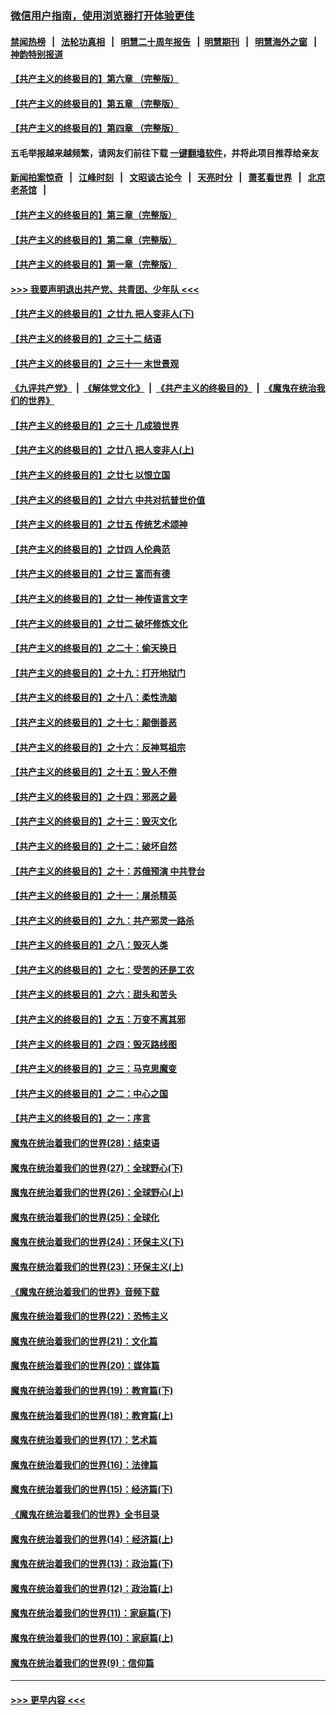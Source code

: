 ### [微信用户指南，使用浏览器打开体验更佳](https://github.com/gfw-breaker/banned-news1/blob/master/indexes/wechat-guide.md?t=0)
#### [禁闻热榜](热点新闻.md?t=0)  &nbsp;&nbsp;|&nbsp;&nbsp; [法轮功真相](https://github.com/gfw-breaker/truth/blob/master/README.md?t=0) &nbsp;&nbsp;|&nbsp;&nbsp; [明慧二十周年报告](https://github.com/gfw-breaker/mh-reports/blob/master/README.md?t=0) &nbsp;&nbsp;|&nbsp;&nbsp;[明慧期刊](https://github.com/gfw-breaker/mh-qikan) &nbsp;&nbsp;|&nbsp;&nbsp; [明慧海外之窗](https://github.com/gfw-breaker/mh-news/blob/master/README.md?t=0) &nbsp;&nbsp;|&nbsp;&nbsp; [神韵特别报道](https://github.com/gfw-breaker/mh-news/blob/master/shenyun.md?t=0)
#### [【共产主义的终极目的】第六章 （完整版）](../pages/nsc422/n11428913.md?t=02060611) 
#### [【共产主义的终极目的】第五章 （完整版）](../pages/nsc422/n11428912.md?t=02060611) 
#### [【共产主义的终极目的】第四章 （完整版）](../pages/nsc422/n11428907.md?t=02060611) 
#### 五毛举报越来越频繁，请网友们前往下载 [一键翻墙软件](https://github.com/gfw-breaker/ssr-accounts)，并将此项目推荐给亲友
#### [新闻拍案惊奇](https://github.com/gfw-breaker/banned-news1/blob/master/pages/link4.md) &nbsp;&nbsp;|&nbsp;&nbsp; [江峰时刻](https://github.com/gfw-breaker/banned-news1/blob/master/pages/link4.md) &nbsp;&nbsp;|&nbsp;&nbsp; [文昭谈古论今](https://github.com/gfw-breaker/banned-news1/blob/master/pages/link4.md) &nbsp;&nbsp;|&nbsp;&nbsp; [天亮时分](https://github.com/gfw-breaker/banned-news1/blob/master/pages/link4.md) &nbsp;&nbsp;|&nbsp;&nbsp; [萧茗看世界](https://github.com/gfw-breaker/banned-news1/blob/master/pages/link4.md) &nbsp;&nbsp;|&nbsp;&nbsp; [北京老茶馆](https://github.com/gfw-breaker/banned-news1/blob/master/pages/link4.md) &nbsp;&nbsp;|&nbsp;&nbsp; 
#### [【共产主义的终极目的】第三章（完整版）](../pages/nsc422/n11428848.md?t=02060611) 
#### [【共产主义的终极目的】第二章（完整版）](../pages/nsc422/n11428831.md?t=02060611) 
#### [【共产主义的终极目的】第一章（完整版）](../pages/nsc422/n11417651.md?t=02060611) 
#### [>>> 我要声明退出共产党、共青团、少年队 <<<](https://github.com/begood0513/goodnews/blob/master/quit/letter.md) 
#### [【共产主义的终极目的】之廿九 把人变非人(下)](../pages/nsc422/n11344140.md?t=02060611) 
#### [【共产主义的终极目的】之三十二 结语](../pages/nsc422/n11360535.md?t=02060611) 
#### [【共产主义的终极目的】之三十一 末世景观](../pages/nsc422/n11351129.md?t=02060611) 
#### [《九评共产党》](https://github.com/begood0513/9ping.md/blob/master/README.md) &nbsp;|&nbsp; [《解体党文化》](../../../../jtdwh.md/blob/master/README.md)  &nbsp;|&nbsp; [《共产主义的终极目的》](../../../../gczydzjmd.md/blob/master/README.md) &nbsp;|&nbsp; [《魔鬼在统治我们的世界》](../../../../mgztzwmdsj.md/blob/master/README.md) 
#### [【共产主义的终极目的】之三十 几成狼世界](../pages/nsc422/n11348280.md?t=02060611) 
#### [【共产主义的终极目的】之廿八 把人变非人(上)](../pages/nsc422/n11340492.md?t=02060611) 
#### [【共产主义的终极目的】之廿七 以恨立国](../pages/nsc422/n11336944.md?t=02060611) 
#### [【共产主义的终极目的】之廿六 中共对抗普世价值](../pages/nsc422/n11324785.md?t=02060611) 
#### [【共产主义的终极目的】之廿五 传统艺术颂神](../pages/nsc422/n11296396.md?t=02060611) 
#### [【共产主义的终极目的】之廿四 人伦典范](../pages/nsc422/n11296397.md?t=02060611) 
#### [【共产主义的终极目的】之廿三 富而有德](../pages/nsc422/n11283598.md?t=02060611) 
#### [【共产主义的终极目的】之廿一 神传语言文字](../pages/nsc422/n11263265.md?t=02060611) 
#### [【共产主义的终极目的】之廿二 破坏修炼文化](../pages/nsc422/n11245728.md?t=02060611) 
#### [【共产主义的终极目的】之二十：偷天换日](../pages/nsc422/n11238846.md?t=02060611) 
#### [【共产主义的终极目的】之十九：打开地狱门](../pages/nsc422/n11206376.md?t=02060611) 
#### [【共产主义的终极目的】之十八：柔性洗脑](../pages/nsc422/n11199994.md?t=02060611) 
#### [【共产主义的终极目的】之十七：颠倒善恶](../pages/nsc422/n11179782.md?t=02060611) 
#### [【共产主义的终极目的】之十六：反神骂祖宗](../pages/nsc422/n11166798.md?t=02060611) 
#### [【共产主义的终极目的】之十五：毁人不倦](../pages/nsc422/n11166792.md?t=02060611) 
#### [【共产主义的终极目的】之十四：邪恶之最](../pages/nsc422/n11150249.md?t=02060611) 
#### [【共产主义的终极目的】之十三：毁灭文化](../pages/nsc422/n11135227.md?t=02060611) 
#### [【共产主义的终极目的】之十二：破坏自然](../pages/nsc422/n11135214.md?t=02060611) 
#### [【共产主义的终极目的】之十：苏俄预演 中共登台](../pages/nsc422/n11118424.md?t=02060611) 
#### [【共产主义的终极目的】之十一：屠杀精英](../pages/nsc422/n11118442.md?t=02060611) 
#### [【共产主义的终极目的】之九：共产邪灵一路杀](../pages/nsc422/n11114139.md?t=02060611) 
#### [【共产主义的终极目的】之八：毁灭人类](../pages/nsc422/n11108503.md?t=02060611) 
#### [【共产主义的终极目的】之七：受苦的还是工农](../pages/nsc422/n11101809.md?t=02060611) 
#### [【共产主义的终极目的】之六：甜头和苦头](../pages/nsc422/n11096971.md?t=02060611) 
#### [【共产主义的终极目的】之五：万变不离其邪](../pages/nsc422/n11091285.md?t=02060611) 
#### [【共产主义的终极目的】之四：毁灭路线图](../pages/nsc422/n11086284.md?t=02060611) 
#### [【共产主义的终极目的】之三：马克思魔变](../pages/nsc422/n11061941.md?t=02060611) 
#### [【共产主义的终极目的】之二：中心之国](../pages/nsc422/n11047728.md?t=02060611) 
#### [【共产主义的终极目的】之一：序言](../pages/nsc422/n11086077.md?t=02060611) 
#### [魔鬼在统治着我们的世界(28)：结束语](../pages/nsc422/n10936246.md?t=02060611) 
#### [魔鬼在统治着我们的世界(27)：全球野心(下)](../pages/nsc422/n10928319.md?t=02060611) 
#### [魔鬼在统治着我们的世界(26)：全球野心(上)](../pages/nsc422/n10900318.md?t=02060611) 
#### [魔鬼在统治着我们的世界(25)：全球化](../pages/nsc422/n10788205.md?t=02060611) 
#### [魔鬼在统治着我们的世界(24)：环保主义(下)](../pages/nsc422/n10695307.md?t=02060611) 
#### [魔鬼在统治着我们的世界(23)：环保主义(上)](../pages/nsc422/n10688613.md?t=02060611) 
#### [《魔鬼在统治着我们的世界》音频下载](../pages/nsc422/n10635553.md?t=02060611) 
#### [魔鬼在统治着我们的世界(22)：恐怖主义](../pages/nsc422/n10614727.md?t=02060611) 
#### [魔鬼在统治着我们的世界(21)：文化篇](../pages/nsc422/n10597706.md?t=02060611) 
#### [魔鬼在统治着我们的世界(20)：媒体篇](../pages/nsc422/n10586579.md?t=02060611) 
#### [魔鬼在统治着我们的世界(19)：教育篇(下)](../pages/nsc422/n10564808.md?t=02060611) 
#### [魔鬼在统治着我们的世界(18)：教育篇(上)](../pages/nsc422/n10526970.md?t=02060611) 
#### [魔鬼在统治着我们的世界(17)：艺术篇](../pages/nsc422/n10499093.md?t=02060611) 
#### [魔鬼在统治着我们的世界(16)：法律篇](../pages/nsc422/n10485969.md?t=02060611) 
#### [魔鬼在统治着我们的世界(15)：经济篇(下)](../pages/nsc422/n10469975.md?t=02060611) 
#### [《魔鬼在统治着我们的世界》全书目录](../pages/nsc422/n10464261.md?t=02060611) 
#### [魔鬼在统治着我们的世界(14)：经济篇(上)](../pages/nsc422/n10457370.md?t=02060611) 
#### [魔鬼在统治着我们的世界(13)：政治篇(下)](../pages/nsc422/n10448270.md?t=02060611) 
#### [魔鬼在统治着我们的世界(12)：政治篇(上)](../pages/nsc422/n10444576.md?t=02060611) 
#### [魔鬼在统治着我们的世界(11)：家庭篇(下)](../pages/nsc422/n10440961.md?t=02060611) 
#### [魔鬼在统治着我们的世界(10)：家庭篇(上)](../pages/nsc422/n10435448.md?t=02060611) 
#### [魔鬼在统治着我们的世界(9)：信仰篇](../pages/nsc422/n10432159.md?t=02060611) 

----
#### [ >>> 更早内容 <<< ](../indexes/nsc422-earlier.md)
